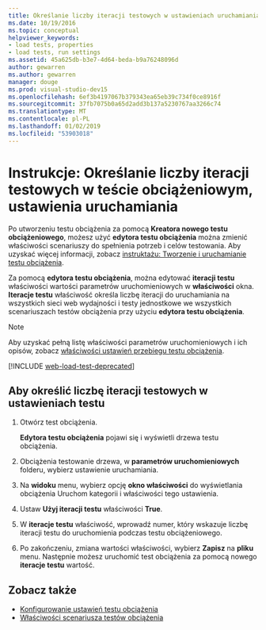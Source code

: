 ```yaml
---
title: Określanie liczby iteracji testowych w ustawieniach uruchamiania testu obciążenia
ms.date: 10/19/2016
ms.topic: conceptual
helpviewer_keywords:
- load tests, properties
- load tests, run settings
ms.assetid: 45a625db-b3e7-4d64-beda-b9a76248096d
author: gewarren
ms.author: gewarren
manager: douge
ms.prod: visual-studio-dev15
ms.openlocfilehash: 6ef3b4197067b379343ea65eb39c734f0ce8916f
ms.sourcegitcommit: 37fb7075b0a65d2add3b137a5230767aa3266c74
ms.translationtype: MT
ms.contentlocale: pl-PL
ms.lasthandoff: 01/02/2019
ms.locfileid: "53903018"
---
```

# <a name="how-to-specify-the-number-of-test-iterations-in-a-load-test-run-setting"></a>Instrukcje: Określanie liczby iteracji testowych w teście obciążeniowym, ustawienia uruchamiania

Po utworzeniu testu obciążenia za pomocą **Kreatora nowego testu obciążeniowego**, możesz użyć **edytora testu obciążenia** można zmienić właściwości scenariuszy do spełnienia potrzeb i celów testowania. Aby uzyskać więcej informacji, zobacz [instruktażu: Tworzenie i uruchamianie testu obciążenia](../test/walkthrough-create-and-run-a-load-test.md).

Za pomocą **edytora testu obciążenia**, można edytować **iteracji testu** właściwości wartości parametrów uruchomieniowych w **właściwości** okna. **Iteracje testu** właściwość określa liczbę iteracji do uruchamiania na wszystkich sieci web wydajności i testy jednostkowe we wszystkich scenariuszach testów obciążenia przy użyciu **edytora testu obciążenia**.

> [!NOTE]
> Aby uzyskać pełną listę właściwości parametrów uruchomieniowych i ich opisów, zobacz [właściwości ustawień przebiegu testu obciążenia](../test/load-test-run-settings-properties.md).

[!INCLUDE [web-load-test-deprecated](includes/web-load-test-deprecated.md)]

## <a name="to-specify-the-number-of-test-iterations-in-a-run-setting"></a>Aby określić liczbę iteracji testowych w ustawieniach testu

1.  Otwórz test obciążenia.

     **Edytora testu obciążenia** pojawi się i wyświetli drzewa testu obciążenia.

2.  Obciążenia testowanie drzewa, w **parametrów uruchomieniowych** folderu, wybierz ustawienie uruchamiania.

3.  Na **widoku** menu, wybierz opcję **okno właściwości** do wyświetlania obciążenia Uruchom kategorii i właściwości tego ustawienia.

4.  Ustaw **Użyj iteracji testu** właściwości **True**.

5.  W **iteracje testu** właściwość, wprowadź numer, który wskazuje liczbę iteracji testu do uruchomienia podczas testu obciążeniowego.

6.  Po zakończeniu, zmiana wartości właściwości, wybierz **Zapisz** na **pliku** menu. Następnie możesz uruchomić test obciążenia za pomocą nowego **iteracje testu** wartość.

## <a name="see-also"></a>Zobacz także

- [Konfigurowanie ustawień testu obciążenia](../test/configure-load-test-run-settings.md)
- [Właściwości scenariusza testów obciążenia](../test/load-test-scenario-properties.md)